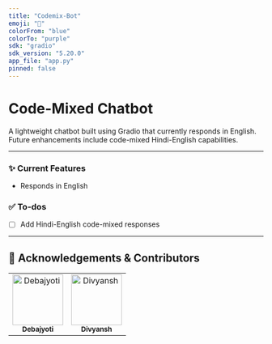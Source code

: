 ```yaml
---
title: "Codemix-Bot"
emoji: "🤖"
colorFrom: "blue"
colorTo: "purple"
sdk: "gradio"
sdk_version: "5.20.0"
app_file: "app.py"
pinned: false
---
```



# Code-Mixed Chatbot

A lightweight chatbot built using Gradio that currently responds in English. Future enhancements include code-mixed Hindi-English capabilities.

---

### ✨ Current Features
- Responds in English

### ✅ To-dos
- [ ] Add Hindi-English code-mixed responses

---

## 🙏 Acknowledgements & Contributors

<table>
  <tr>
    <td align="center">
      <a href="https://github.com/debajyotimaz">
        <img src="https://avatars.githubusercontent.com/u/44441963?v=4?s=100" width="100px;" alt="Debajyoti"/><br />
        <sub><b>Debajyoti</b></sub>
      </a>
    </td>
    <td align="center">
      <a href="https://github.com/tituatgithub">
        <img src="https://avatars.githubusercontent.com/u/10690171?v=4?s=100" width="100px;" alt="Divyansh"/><br />
        <sub><b>Divyansh</b></sub>
      </a>
    </td>
  </tr>
</table>

